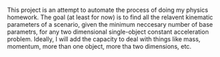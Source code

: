 This project is an attempt to automate the process of doing my physics homework. The goal (at least for now) is to find all the relavent kinematic parameters of a scenario, given the minimum neccesary number of base parametrs, for any two dimensional single-object constant acceleration problem. Ideally, I will add the capacity to deal with things like mass, momentum, more than one object, more tha two dimensions, etc.
